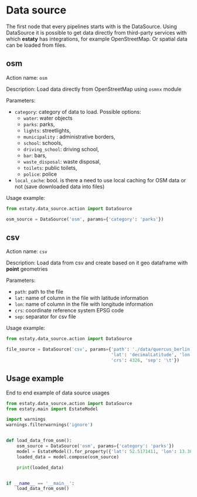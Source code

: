 # Data source

The first node that every pipelines starts with is the DataSource. 
Using DataSource it is possible to get data directly from third-party services with which **estaty** has integrations, 
for example OpenStreetMap. Or spatial data can be loaded from files. 

## osm

Action name: `osm`

Description: Load data directly from OpenStreetMap using `osmnx` module

Parameters: 

- `category`: category of data to load. Possible options:
  - `water`: water objects 
  - `parks`: parks,
  - `lights`: streetlights,
  - `municipality` : administrative borders,
  - `school`: schools,
  - `driving_school`: driving school,
  - `bar`: bars,
  - `waste_disposal`: waste disposal,
  - `toilets`: public toilets,
  - `police`: police
- `local_cache`: bool. is there a need to use local caching for OSM data or not (save downloaded data into files)

Usage example: 

```Python
from estaty.data_source.action import DataSource

osm_source = DataSource('osm', params={'category': 'parks'})
```

## csv

Action name: `csv`

Description: Load data from csv and create based on it geo dataframe with **point** geometries

Parameters: 

- `path`: path to the file
- `lat`: name of column in the file with latitude information
- `lon`: name of column in the file with longitude information
- `crs`: coordinate reference system EPSG code
- `sep`: separator for csv file

Usage example: 

```Python
from estaty.data_source.action import DataSource

file_source = DataSource('csv', params={'path': './data/quercus_berlin.csv',
                                        'lat': 'decimalLatitude', 'lon': 'decimalLongitude',
                                        'crs': 4326, 'sep': '\t'})
```

## Usage example

End to end example of data source usages 

```Python
from estaty.data_source.action import DataSource
from estaty.main import EstateModel

import warnings
warnings.filterwarnings('ignore')


def load_data_from_osm():
    osm_source = DataSource('osm', params={'category': 'parks'})
    model = EstateModel().for_property({'lat': 52.5171411, 'lon': 13.3857187}, radius=2000)
    loaded_data = model.compose(osm_source)

    print(loaded_data)


if __name__ == '__main__':
    load_data_from_osm()
```